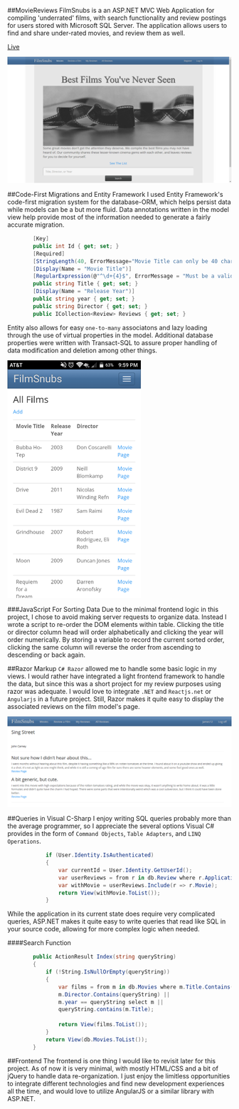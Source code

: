 

##MovieReviews
FilmSnubs is a an ASP.NET MVC Web Application for compiling 'underrated' films, with search functionality and review postings for users stored with Microsoft SQL Server. The application allows users to find and share under-rated movies, and review them as well. 

[Live](http://filmsnubs.apphb.com/home)

![home image](FS.png)

##Code-First Migrations and Entity Framework
I used Entity Framework's code-first migration system for the database-ORM, which helps persist data while models can be a but more fluid. Data annotations written in the model view help provide most of the information needed to generate a fairly accurate migration. 

```C#
        [Key]
        public int Id { get; set; }
        [Required]
        [StringLength(40, ErrorMessage="Movie Title can only be 40 characters")]
        [Display(Name = "Movie Title")]
        [RegularExpression(@"^\d+{4}$", ErrorMessage = "Must be a valid year")]
        public string Title { get; set; }
        [Display(Name = "Release Year")]
        public string year { get; set; }
        public string Director { get; set; }
        public ICollection<Review> Reviews { get; set; }
 ```
Entity also allows for easy `one-to-many` associatons and lazy loading through the use of virtual properties in the model. Additional database properties were written with Transact-SQL to assure proper handling of data modification and deletion among other things. 

<img src="./Screenshot_20170302-215915.png" width="300px" height="auto"/>

###JavaScript For Sorting Data
Due to the minimal frontend logic in this project, I chose to avoid making server requests to organize data. Instead I wrote a script to re-order the DOM elements within table. Clicking the title or director column head will order alphabetically and clicking the year will order numerically. By storing a variable to record the current sorted order, clicking the same column will reverse the order from ascending to descending or back again. 

##Razor Markup
`C# Razor` allowed me to handle some basic logic in my views. I would rather have integrated a light frontend framework to handle the data, but since this was a short project for my review purposes using razor was adequate. I would love to integrate `.NET` and `Reactjs.net` or `Angularjs` in a future project. Still, Razor makes it quite easy to display the associated reviews on the film model's page. 

![screenshot](FilmSnub2.png)

##Queries in Visual C-Sharp
I enjoy writing SQL queries probably more than the average programmer, so I appreciate the several options Visual C# provides in the form of `Command Objects`, `Table Adapters`, and `LINQ Operations`. 
```C#
            if (User.Identity.IsAuthenticated)
            {
                var currentId = User.Identity.GetUserId();
                var userReviews = from r in db.Review where r.ApplicationUserId == currentId select r;
                var withMovie = userReviews.Include(r => r.Movie);
                return View(withMovie.ToList());
            }
 ```
 
While the application in its current state does require very complicated queries, ASP.NET makes it quite easy to write queries that read like SQL in your source code, allowing for more complex logic when needed. 

####Search Function
```C#
        public ActionResult Index(string queryString)
        {
            if (!String.IsNullOrEmpty(queryString))
            {
                var films = from m in db.Movies where m.Title.Contains(queryString) ||
                m.Director.Contains(queryString) || 
                m.year == queryString select m ||
                queryString.contains(m.Title);
                
                return View(films.ToList());
            }
            return View(db.Movies.ToList());
        }
 ```
 

##Frontend
The frontend is one thing I would like to revisit later for this project. As of now it is very minimal, with mostly HTML/CSS and a bit of jQuery to handle data re-organization. I just enjoy the limitless opportunities to integrate different technologies and find new development experiences all the time, and would love to utilize AngularJS or a similar library with ASP.NET.

